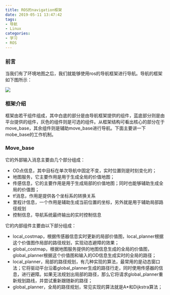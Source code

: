 ```yaml
---
title: ROS的navigation框架
date: 2019-05-11 13:47:42
tags:
- 导航
- Linux
categories:
- 学习
- ROS
---
```


### 前言

当我们有了环境地图之后，我们就能够使用ros的导航框架进行导航。导航的框架如下图所示：

![](https://onwzuw.ch.files.1drv.com/y4m-IaKjwGlJ-PJ1yKmVqZf1M5fP0DMjAqjyg9WxFU8x40ovxvcb5CBdoaJkAnlR9X-Ci0B6nuWFJTZUzHX8HH6HRKdWrisTg2DWFbe1RXu5DExXZE_L_DS_HnG9RQlza96CLHRdHtNyZK78FsI6m1lHFpu5dOlPYVR_MWpu1yHcwF1uvIUTQVtmVX5FZ2AZG-GJnEVl8gaKgyZ0fqpZ69JUA?width=999&height=435&cropmode=none)

### 框架介绍

框架由若干组件组成，其中白底的部分是由导航框架提供的组件，蓝底部分则是由平台提供的组件，灰色的组件则是可选的组件。从框架结构可看出核心的部分在于move_base，其余组件则是辅助move_base进行导航。下面主要讲一下mobe_base的工作机制。

### Move_base

它的外部输入消息主要由几个部分组成：

- OD点信息，其中目标在单次导航中固定不变，实时位置则是时刻变化的；
- 地图服务，它主要作用是用于生成全局的价值地图；
- 传感信息，它的主要作用是用于生成局部的价值地图；同时也能够辅助生成全局的价值图；
- tf消息，作用是提供各个坐标系的转换关系
- 里程计信息，一个作用是辅助生成当前位置的坐标，另外就是用于辅助局部路径规划
- 控制信息，导航系统最终输出的实时控制信息

它的内部组件主要由以下部分组成：

- local_costmap，根据传感器信息实时更新的局部价值图，local_planner根据这个价值图作局部的路径规划，实现动态避障的效果；
- global_costmap，根据地图服务提供的地图信息生成的全局的价值图，global_planner根据这个价值图和输入的OD信息生成实时的全局的路径；
- local_planner，局部的路径规划，有几种实现的算法，最常用的是动态窗口法；它将驱动平台沿着global_planner生成的路径行走，同时使用传感器的信息，进行避障。如果无法规划出局部的路径，那么它将请求global_planner重新规划路线，并尝试重新跟随新的路径；
- global_planner，全局的路径规划，常见实现的算法就是A*和Dijkstra算法；


